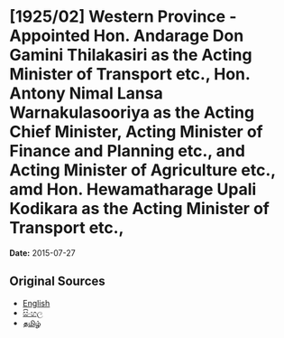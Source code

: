 # [1925/02] Western Province - Appointed Hon. Andarage Don Gamini Thilakasiri as the Acting Minister of Transport etc., Hon. Antony Nimal Lansa Warnakulasooriya as the Acting Chief Minister, Acting Minister of Finance and Planning etc., and Acting Minister of Agriculture etc., amd Hon. Hewamatharage Upali Kodikara as the Acting Minister of Transport etc.,

**Date:** 2015-07-27

## Original Sources

- [English](https://documents.gov.lk/view/extra-gazettes/2015/7/1925-02_E.pdf)
- [සිංහල](https://documents.gov.lk/view/extra-gazettes/2015/7/1925-02_S.pdf)
- [தமிழ்](https://documents.gov.lk/view/extra-gazettes/2015/7/1925-02_T.pdf)

